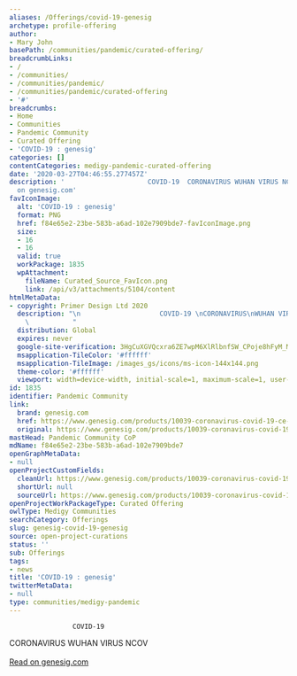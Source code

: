 ```yaml
---
aliases: /Offerings/covid-19-genesig
archetype: profile-offering
author:
- Mary John
basePath: /communities/pandemic/curated-offering/
breadcrumbLinks:
- /
- /communities/
- /communities/pandemic/
- /communities/pandemic/curated-offering
- '#'
breadcrumbs:
- Home
- Communities
- Pandemic Community
- Curated Offering
- 'COVID-19 : genesig'
categories: []
contentCategories: medigy-pandemic-curated-offering
date: '2020-03-27T04:46:55.277457Z'
description: '                     COVID-19  CORONAVIRUS WUHAN VIRUS NCOV             Read
  on genesig.com'
favIconImage:
  alt: 'COVID-19 : genesig'
  format: PNG
  href: f84e65e2-23be-583b-a6ad-102e7909bde7-favIconImage.png
  size:
  - 16
  - 16
  valid: true
  workPackage: 1835
  wpAttachment:
    fileName: Curated_Source_FavIcon.png
    link: /api/v3/attachments/5104/content
htmlMetaData:
- copyright: Primer Design Ltd 2020
  description: "\n                    COVID-19 \nCORONAVIRUS\nWUHAN VIRUS\nNCOV\n
    \           "
  distribution: Global
  expires: never
  google-site-verification: 3HgCuXGVQcxra6ZE7wpM6XlRlbnfSW_CPoje8hFyM_M
  msapplication-TileColor: '#ffffff'
  msapplication-TileImage: /images_gs/icons/ms-icon-144x144.png
  theme-color: '#ffffff'
  viewport: width=device-width, initial-scale=1, maximum-scale=1, user-scalable=0
id: 1835
identifier: Pandemic Community
link:
  brand: genesig.com
  href: https://www.genesig.com/products/10039-coronavirus-covid-19-ce-ivd
  original: https://www.genesig.com/products/10039-coronavirus-covid-19-ce-ivd
mastHead: Pandemic Community CoP
mdName: f84e65e2-23be-583b-a6ad-102e7909bde7
openGraphMetaData:
- null
openProjectCustomFields:
  cleanUrl: https://www.genesig.com/products/10039-coronavirus-covid-19-ce-ivd
  shortUrl: null
  sourceUrl: https://www.genesig.com/products/10039-coronavirus-covid-19-ce-ivd
openProjectWorkPackageType: Curated Offering
owlType: Medigy Communities
searchCategory: Offerings
slug: genesig-covid-19-genesig
source: open-project-curations
status: ''
sub: Offerings
tags:
- news
title: 'COVID-19 : genesig'
twitterMetaData:
- null
type: communities/medigy-pandemic
---
```



                    COVID-19 
CORONAVIRUS
WUHAN VIRUS
NCOV
            <br><br><a target="_blank" href=https://www.genesig.com/products/10039-coronavirus-covid-19-ce-ivd>Read on genesig.com</a>